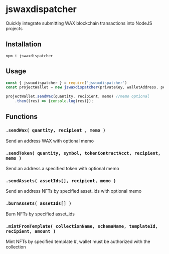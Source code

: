 # jswaxdispatcher
Quickly integrate submitting WAX blockchain transactions into NodeJS projects
## Installation
`npm i jswaxdispatcher`
## Usage
```js
const { jswaxdispatcher } = require('jswaxdispatcher')
const projectWallet = new jswaxdispatcher(privateKey, walletAddress, permission, signatureSigner) //permission & signatureSigner optional but recommended.

projectWallet.sendWax(quantity, recipient, memo) //memo optional
    .then((res) => {console.log(res)});
```
## Functions
### `.sendWax( quantity, recipient , memo )`
Send an address WAX with optional memo

### `.sendToken( quantity, symbol, tokenContractAcct, recipient, memo )`
Send an address a specified token with optional memo

### `.sendAssets( assetIds[], recipient, memo )`
Send an address NFTs by specified asset_ids with optional memo

### `.burnAssets( assetIds[] )`
Burn NFTs by specified asset_ids

### `.mintFromTemplate( collectionName, schemaName, templateId, recipient, amount )`
Mint NFTs by specified template #, wallet must be authorized with the collection
